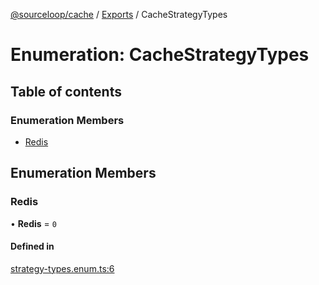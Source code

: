 [@sourceloop/cache](../README.md) / [Exports](../modules.md) / CacheStrategyTypes

# Enumeration: CacheStrategyTypes

## Table of contents

### Enumeration Members

- [Redis](CacheStrategyTypes.md#redis)

## Enumeration Members

### Redis

• **Redis** = ``0``

#### Defined in

[strategy-types.enum.ts:6](https://github.com/sourcefuse/loopback4-microservice-catalog/blob/53060ad88/packages/cache/src/strategy-types.enum.ts#L6)

